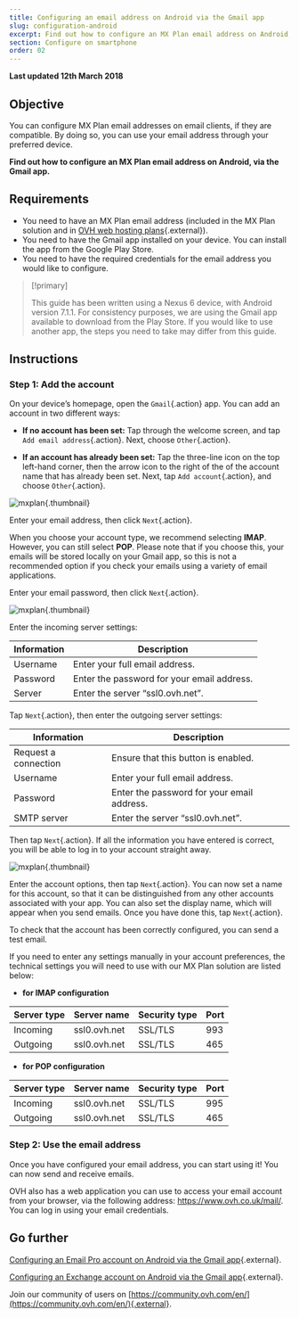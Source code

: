 ```yaml
---
title: Configuring an email address on Android via the Gmail app
slug: configuration-android
excerpt: Find out how to configure an MX Plan email address on Android, via the Gmail app
section: Configure on smartphone
order: 02
---
```


**Last updated 12th March 2018**

## Objective

You can configure MX Plan email addresses on email clients, if they are compatible. By doing so, you can use your email address through your preferred device.

**Find out how to configure an MX Plan email address on Android, via the Gmail app.**

## Requirements

- You need to have an MX Plan email address (included in the MX Plan solution and in [OVH web hosting plans](https://www.ovh.co.uk/web-hosting/){.external}).
- You need to have the Gmail app installed on your device. You can install the app from the Google Play Store.
- You need to have the required credentials for the email address you would like to configure.

> [!primary]
>
> This guide has been written using a Nexus 6 device, with Android version 7.1.1. For consistency purposes, we are using the Gmail app available to download from the Play Store. If you would like to use another app, the steps you need to take may differ from this guide.
>

## Instructions

### Step 1: Add the account

On your device’s homepage, open the `Gmail`{.action} app. You can add an account in two different ways:

- **If no account has been set:** Tap through the welcome screen, and tap `Add email address`{.action}. Next, choose `Other`{.action}. 

- **If an account has already been set:** Tap the three-line icon on the top left-hand corner, then the arrow icon to the right of the of the account name that has already been set. Next, tap `Add account`{.action}, and choose `Other`{.action}. 

![mxplan](images/configuration-gmail-application-android-step1.png){.thumbnail}

Enter your email address, then click `Next`{.action}.

When you choose your account type, we recommend selecting **IMAP**. However, you can still select **POP**. Please note that if you choose this, your emails will be stored locally on your Gmail app, so this is not a recommended option if you check your emails using a variety of email applications.

Enter your email password, then click `Next`{.action}.

![mxplan](images/configuration-gmail-application-android-step2.png){.thumbnail}

Enter the incoming server settings:

|Information|Description| 
|---|---| 
|Username|Enter your full email address.|  
|Password|Enter the password for your email address.|
|Server|Enter the server “ssl0.ovh.net”.|

Tap `Next`{.action}, then enter the outgoing server settings:

|Information|Description| 
|---|---| 
|Request a connection|Ensure that this button is enabled.|
|Username|Enter your full email address.|  
|Password|Enter the password for your email address.|
|SMTP server|Enter the server “ssl0.ovh.net”.|

Then tap `Next`{.action}. If all the information you have entered is correct, you will be able to log in to your account straight away.

![mxplan](images/configuration-gmail-application-android-step3.png){.thumbnail}

Enter the account options, then tap `Next`{.action}. You can now set a name for this account, so that it can be distinguished from any other accounts associated with your app. You can also set the display name, which will appear when you send emails. Once you have done this, tap `Next`{.action}.

To check that the account has been correctly configured, you can send a test email.

If you need to enter any settings manually in your account preferences, the technical settings you will need to use with our MX Plan solution are listed below:

- **for IMAP configuration**

|Server type|Server name|Security type|Port|
|---|---|---|---|
|Incoming|ssl0.ovh.net|SSL/TLS|993|
|Outgoing|ssl0.ovh.net|SSL/TLS|465|

- **for POP configuration**

|Server type|Server name|Security type|Port|
|---|---|---|---|
|Incoming|ssl0.ovh.net|SSL/TLS|995|
|Outgoing|ssl0.ovh.net|SSL/TLS|465|

### Step 2: Use the email address

Once you have configured your email address, you can start using it! You can now send and receive emails.

OVH also has a web application you can use to access your email account from your browser, via the following address: <https://www.ovh.co.uk/mail/>. You can log in using your email credentials.

## Go further

[Configuring an Email Pro account on Android via the Gmail app](https://docs.ovh.com/gb/en/emails-pro/configuration-android/){.external}.

[Configuring an Exchange account on Android via the Gmail app](https://docs.ovh.com/gb/en/microsoft-collaborative-solutions/exchange_2013_how_to_configure_on_android/){.external}.

Join our community of users on [https://community.ovh.com/en/](https://community.ovh.com/en/){.external}.